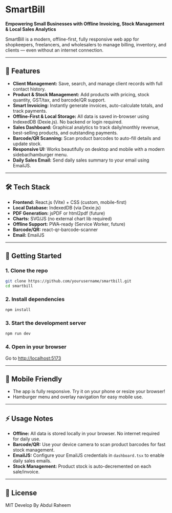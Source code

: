 # SmartBill

**Empowering Small Businesses with Offline Invoicing, Stock Management & Local Sales Analytics**

SmartBill is a modern, offline-first, fully responsive web app for shopkeepers, freelancers, and wholesalers to manage billing, inventory, and clients — even without an internet connection.

---

## 🌟 Features
- **Client Management:** Save, search, and manage client records with full contact history.
- **Product & Stock Management:** Add products with pricing, stock quantity, GST/tax, and barcode/QR support.
- **Smart Invoicing:** Instantly generate invoices, auto-calculate totals, and track payments.
- **Offline-First & Local Storage:** All data is saved in-browser using IndexedDB (Dexie.js). No backend or login required.
- **Sales Dashboard:** Graphical analytics to track daily/monthly revenue, best-selling products, and outstanding payments.
- **Barcode/QR Scanning:** Scan product barcodes to auto-fill details and update stock.
- **Responsive UI:** Works beautifully on desktop and mobile with a modern sidebar/hamburger menu.
- **Daily Sales Email:** Send daily sales summary to your email using EmailJS.

---

## 🛠️ Tech Stack
- **Frontend:** React.js (Vite) + CSS (custom, mobile-first)
- **Local Database:** IndexedDB (via Dexie.js)
- **PDF Generation:** jsPDF or html2pdf (future)
- **Charts:** SVG/JS (no external chart lib required)
- **Offline Support:** PWA-ready (Service Worker, future)
- **Barcode/QR:** react-qr-barcode-scanner
- **Email:** EmailJS

---

## 🚀 Getting Started

### 1. Clone the repo
```bash
git clone https://github.com/yourusername/smartbill.git
cd smartbill
```

### 2. Install dependencies
```bash
npm install
```

### 3. Start the development server
```bash
npm run dev
```

### 4. Open in your browser
Go to [http://localhost:5173](http://localhost:5173)

---

## 📱 Mobile Friendly
- The app is fully responsive. Try it on your phone or resize your browser!
- Hamburger menu and overlay navigation for easy mobile use.

---

## ⚡ Usage Notes
- **Offline:** All data is stored locally in your browser. No internet required for daily use.
- **Barcode/QR:** Use your device camera to scan product barcodes for fast stock management.
- **EmailJS:** Configure your EmailJS credentials in `dashboard.tsx` to enable daily sales emails.
- **Stock Management:** Product stock is auto-decremented on each sale/invoice.

---

## 📝 License
MIT
Develop By Abdul Raheem